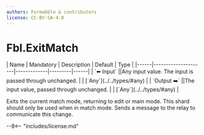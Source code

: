 ```yaml
---
authors: Formabble & contributors
license: CC-BY-SA-4.0
---
```



# Fbl.ExitMatch

<div class="sh-parameters" markdown="1">
| Name | Mandatory | Description | Default | Type |
|------|---------------------|-------------|---------|------|
| `⬅️ Input` ||Any input value. The input is passed through unchanged. | | [`Any`](../../types/#any) |
| `Output ➡️` ||The input value, passed through unchanged. | | [`Any`](../../types/#any) |

</div>

Exits the current match mode, returning to edit or main mode. This shard should only be used when in match mode. Sends a message to the relay to communicate this change.

--8<-- "includes/license.md"

